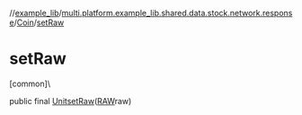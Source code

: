 //[example_lib](../../../index.md)/[multi.platform.example_lib.shared.data.stock.network.response](../index.md)/[Coin](index.md)/[setRaw](set-raw.md)

# setRaw

[common]\

public final [Unit](https://kotlinlang.org/api/latest/jvm/stdlib/kotlin/-unit/index.html)[setRaw](set-raw.md)([RAW](../-r-a-w/index.md)raw)
